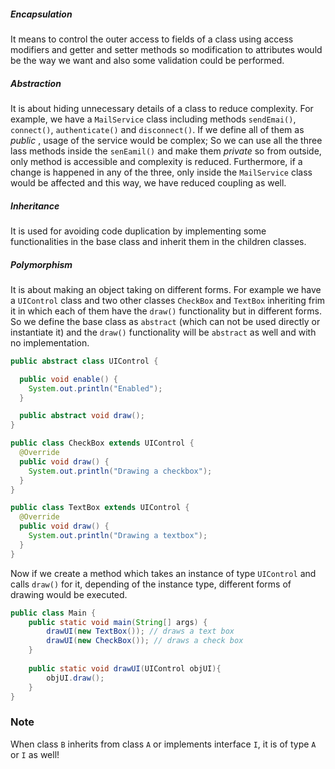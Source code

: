 
##### Encapsulation
It means to control the outer access to fields of a class using access modifiers and getter and setter methods so modification to attributes would be the way we want and also some validation could be performed.

##### Abstraction
It is about hiding unnecessary details of a class to reduce complexity. For example, we have a `MailService` class including methods `sendEmai()`, `connect()`, `authenticate()` and `disconnect()`. If we define all of them as *public* , usage of the service would be complex; So we can use all the three lass methods inside the `senEamil()` and make them *private* so from outside, only method is accessible and complexity is reduced.
Furthermore, if a change is happened in any of the three, only inside the `MailService` class would be affected and this way, we have reduced coupling as well.

##### Inheritance
It is used for avoiding code duplication by implementing some functionalities in the base class and inherit them in the children classes.

##### Polymorphism
It is about making an object taking on different forms. For example we have a `UIControl` class and two other classes `CheckBox` and `TextBox` inheriting frim it in which each of them have the `draw()` functionality but in different forms. So we define the base class as `abstract` (which can not be used directly or instantiate it) and the `draw()` functionality will be `abstract`  as well and with no implementation. 
```java
public abstract class UIControl {

  public void enable() {
    System.out.println("Enabled");
  }

  public abstract void draw();
}
```

```java
public class CheckBox extends UIControl {
  @Override
  public void draw() {
    System.out.println("Drawing a checkbox");
  }
}
```

```java
public class TextBox extends UIControl {
  @Override
  public void draw() {
    System.out.println("Drawing a textbox");
  }
}
```

Now if we create a method which takes an instance of type `UIControl` and calls `draw()` for it, depending of the instance type, different forms of drawing would be executed.
```java
public class Main {
    public static void main(String[] args) {
		drawUI(new TextBox()); // draws a text box
		drawUI(new CheckBox()); // draws a check box
    }
    
	public static void drawUI(UIControl objUI){
		objUI.draw();
	}
}
```


### **Note** 
When class `B` inherits from class `A` or implements interface `I`, it is of type `A` or `I` as well!